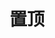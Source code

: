 ---
title: 置顶
description: 可能是些重要的文章罢
image: img.png

# Badge style
style:
    background: "#EE2C2C"
    color: "#fff"
---